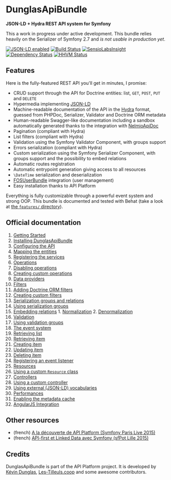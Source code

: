 # DunglasApiBundle
**JSON-LD + Hydra REST API system for Symfony**

This a work in progress under active development.
This bundle relies heavily on the Serializer of Symfony 2.7 and *is not usable in production yet*.

[![JSON-LD enabled](http://json-ld.org/images/json-ld-button-88.png)](http://json-ld.org)
[![Build Status](https://travis-ci.org/dunglas/DunglasApiBundle.svg)](https://travis-ci.org/dunglas/DunglasApiBundle)
[![SensioLabsInsight](https://insight.sensiolabs.com/projects/a93f5a40-483f-4c46-ba09-3e1033b62552/mini.png)](https://insight.sensiolabs.com/projects/a93f5a40-483f-4c46-ba09-3e1033b62552)
[![Dependency Status](https://www.versioneye.com/user/projects/5552e93306c318a32a0000fa/badge.svg?style=flat)](https://www.versioneye.com/user/projects/5552e93306c318a32a0000fa)
[![HHVM Status](http://hhvm.h4cc.de/badge/dunglas/api-bundle.svg)](http://hhvm.h4cc.de/package/dunglas/api-bundle)

## Features

Here is the fully-featured REST API you'll get in minutes, I promise:

* CRUD support through the API for Doctrine entities: list, `GET`, `POST`, `PUT` and `DELETE`
* Hypermedia implementing [JSON-LD](http://json-ld.org)
* Machine-readable documentation of the API in the [Hydra](http://hydra-cg.com) format, guessed from PHPDoc, Serializer, Validator and Doctrine ORM metadata
* Human-readable Swagger-like documentation including a sandbox automatically generated thanks to the integration with [NelmioApiDoc](https://github.com/nelmio/NelmioApiDocBundle)
* Pagination (compliant with Hydra)
* List filters (compliant with Hydra)
* Validation using the Symfony Validator Component, with groups support
* Errors serialization (compliant with Hydra)
* Custom serialization using the Symfony Serializer Component, with groups support and the possibility to embed relations
* Automatic routes registration
* Automatic entrypoint generation giving access to all resources
* `\DateTime` serialization and deserialization
* [FOSUserBundle](https://github.com/FriendsOfSymfony/FOSUserBundle) integration (user management)
* Easy installation thanks to API Platform

Everything is fully customizable through a powerful event system and strong OOP.
This bundle is documented and tested with Behat (take a look at [the `features/` directory](features/)).

## Official documentation

1. [Getting Started](Resources/doc/getting-started.md)
  1. [Installing DunglasApiBundle](Resources/doc/getting-started.md#Installing-DunglasApiBundle)
  2. [Configuring the API](Resources/doc/getting-started.md#Configuring-the-api)
  3. [Mapping the entities](Resources/doc/getting-started.md#Mapping-the-entities)
  4. [Registering the services](Resources/doc/getting-started.md#Registering-the-services)
2. [Operations](Resources/doc/operations.md)
  1. [Disabling operations](Resources/doc/operations.md#Disabling-operations)
  2. [Creating custom operations](Resources/doc/operations.md#Creating-custom-operations)
3. [Data providers](Resources/doc/data-providers.md)
4. [Filters](Resources/doc/filters.md)
  1. [Adding Doctrine ORM filters](Resources/doc/filters.md#Adding-Doctrine-ORM-filters)
  2. [Creating custom filters](Resources/doc/filters.md#Creating-custom-filters)
5. [Serialization groups and relations](Resources/doc/serialization-groups-and-relations.md)
  1. [Using serialization groups](Resources/doc/serialization-groups-and-relations.md#Using-serialization-groups)
  2. [Embedding relations](Resources/doc/serialization-groups-and-relations.md#Embedding-relations)
    1. [Normalization](Resources/doc/serialization-groups-and-relations.md#Normalization)
    2. [Denormalization](Resources/doc/serialization-groups-and-relations.md#Denormalization)
6. [Validation](Resources/doc/validation.md)
  1. [Using validation groups](Resources/doc/validation.md#Using-validation-groups)
7. [The event system](Resources/doc/the-event-system.md)
  1. [Retrieving list](Resources/doc/the-event-system.md#Retrieving-list)
  2. [Retrieving item](Resources/doc/the-event-system.md#Retrieving-item)
  3. [Creating item](Resources/doc/the-event-system.md#Creating-item)
  4. [Updating item](Resources/doc/the-event-system.md#Updating-item)
  5. [Deleting item](Resources/doc/the-event-system.md#Deleting-item)
  6. [Registering an event listener](Resources/doc/the-event-system.md#Registering-an-event-listener)
8. [Resources](Resources/doc/resources.md)
  1. [Using a custom `Resource` class](Resources/doc/resources.md#Using-a-custom-Resource-class)
9. [Controllers](Resources/doc/controllers.md)
  1. [Using a custom controller](Resources/doc/controllers.md#Using-a-custom-controller)
10. [Using external (JSON-LD) vocabularies](Resources/doc/external-vocabularies.md)
11. [Performances](Resources/doc/performances.md)
  1. [Enabling the metadata cache](Resources/doc/performances.md#Enabling-the-metadata-cache)
12. [AngularJS Integration](Resources/doc/angular-integration.md)

## Other resources

* (french) [A la découverte de API Platform (Symfony Paris Live 2015)](http://dunglas.fr/2015/04/mes-slides-du-symfony-live-2015-a-la-decouverte-de-api-platform/)
* (french) [API-first et Linked Data avec Symfony (sfPot Lille 2015)](http://les-tilleuls.coop/slides/dunglas/slides-sfPot-2015-01-15/#/)

## Credits

DunglasApiBundle is part of the API Platform project.
It is developed by [Kévin Dunglas](http://dunglas.fr), [Les-Tilleuls.coop](http://les-tilleuls.coop) and some awesome contributors.
